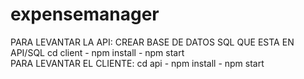# expensemanager
 
PARA LEVANTAR LA API:
CREAR BASE DE DATOS SQL QUE ESTA EN API/SQL
cd client - npm install - npm start <br/>
PARA LEVANTAR EL CLIENTE:
cd api - npm install - npm start

